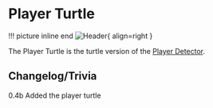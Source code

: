 # Player Turtle

!!! picture inline end
    ![Header](https://intelligence-modding.de/wp-content/uploads/2021/04/Advanced-Player-Turtle.png){ align=right }

The Player Turtle is the turtle version of the [Player Detector](../peripherals/player_detector.md).

## Changelog/Trivia

0.4b
Added the player turtle
